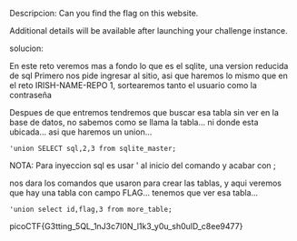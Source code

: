 Descripcion:
Can you find the flag on this website.

Additional details will be available after launching your challenge instance.

solucion:

En este reto veremos mas a fondo lo que es el sqlite, una version reducida de sql
Primero nos pide ingresar al sitio, asi que haremos lo mismo que en el reto IRISH-NAME-REPO 1, sortearemos tanto el usuario como la contraseña

Despues de que entremos tendremos que buscar esa tabla sin ver en la base de datos, no sabemos como se llama la tabla... ni donde esta ubicada... asi que haremos un union...

	'union SELECT sql,2,3 from sqlite_master;
	
NOTA: Para inyeccion sql es usar ' al inicio del comando y acabar con ;

nos dara los comandos que usaron para crear las tablas, y aqui veremos que hay una tabla con campo FLAG... tenemos que ver esa tabla...

	'union select id,flag,3 from more_table;

picoCTF{G3tting_5QL_1nJ3c7I0N_l1k3_y0u_sh0ulD_c8ee9477}